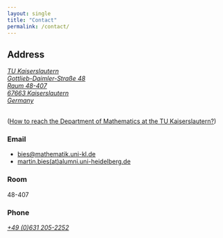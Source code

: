 ```yaml
---
layout: single
title: "Contact"
permalink: /contact/
---
```


## Address

<a class="social-btn" style="white-space: nowrap" href="https://www.google.com/maps?hl=en&q=David+Rittenhouse+laboratory&um=1&ie=UTF-8&sa=X&ved=2ahUKEwjokLXcjZP1AhXVhP0HHQTzDOYQ_AUoAXoECAEQAw" rel="noopener noreferrer">
<i class="fa fa-fw fa-map-marker" aria-hidden="true">
TU Kaiserslautern<br>
Gottlieb-Daimler-Straße 48<br>
Raum 48-407<br>
67663 Kaiserslautern<br>
Germany<br>
</i>
</a>
<br>


([How to reach the Department of Mathematics at the TU Kaiserslautern?](https://www.uni-kl.de/en/routes-and-means-of-transport))

### Email

* [bies@mathematik.uni-kl.de](mailto:bies@mathematik.uni-kl.de)
* [martin.bies(at)alumni.uni-heidelberg.de](mailto:martin.bies@alumni.uni-heidelberg.de)


### Room

48-407


### Phone

<a class="social-btn" style="white-space: nowrap" href="tel:+49 (0)631 205-2252" target="_blank" rel="noopener noreferrer">
  <i class="fa fa-fw fa-phone">+49 (0)631 205-2252</i>
</a>
